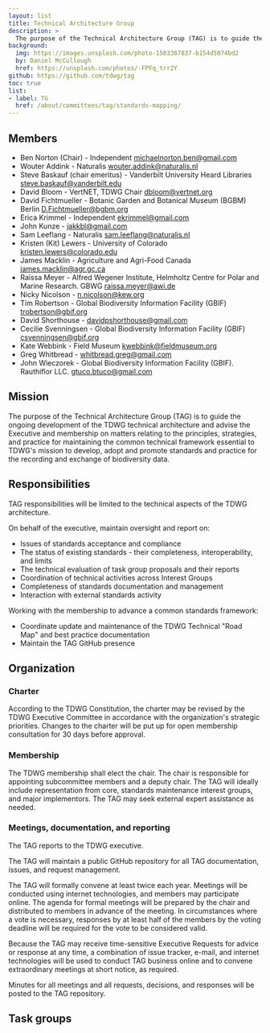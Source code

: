 ```yaml
---
layout: list
title: Technical Architecture Group
description: >
  The purpose of the Technical Architecture Group (TAG) is to guide the ongoing development of the TDWG technical architecture and advise the Executive and membership on matters relating to the principles, strategies, and practice for maintaining the common technical framework essential to TDWG's mission to develop, adopt and promote standards and practice for the recording and exchange of biodiversity data.
background:
  img: https://images.unsplash.com/photo-1503387837-b154d5074bd2
  by: Daniel McCullough
  href: https://unsplash.com/photos/-FPFq_trr2Y
github: https://github.com/tdwg/tag
toc: true
list:
- label: TG
  href: /about/committees/tag/standards-mapping/
---
```


## Members

- Ben Norton (Chair) - Independent <michaelnorton.ben@gmail.com>
- Wouter Addink - Naturalis <wouter.addink@naturalis.nl>
- Steve Baskauf (chair emeritus) - Vanderbilt University Heard Libraries <steve.baskauf@vanderbilt.edu>
- David Bloom - VertNET, TDWG Chair <dbloom@vertnet.org>
- David Fichtmueller - Botanic Garden and Botanical Museum (BGBM) Berlin <D.Fichtmueller@bgbm.org>
- Erica Krimmel - Independent <ekrimmel@gmail.com>
- John Kunze - <jakkbl@gmail.com>
- Sam Leeflang - Naturalis <sam.leeflang@naturalis.nl>
- Kristen (Kit) Lewers - University of Colorado <kristen.lewers@colorado.edu>
- James Macklin - Agriculture and Agri-Food Canada <james.macklin@agr.gc.ca>
- Raïssa Meyer -  Alfred Wegener Institute, Helmholtz Centre for Polar and Marine Research. GBWG <raissa.meyer@awi.de>
- Nicky Nicolson - <n.nicolson@kew.org>
- Tim Robertson - Global Biodiversity Information Facility (GBIF) <trobertson@gbif.org>
- David Shorthouse - <davidpshorthouse@gmail.com>
- Cecilie Svenningsen - Global Biodiversity Information Facility (GBIF) <csvenningsen@gbif.org>
- Kate Webbink - Field Museum <kwebbink@fieldmuseum.org>
- Greg Whitbread - <whitbread.greg@gmail.com>
- John Wieczorek - Global Biodiversity Information Facility (GBIF). Rauthiflor LLC. <gtuco.btuco@gmail.com>

## Mission

The purpose of the Technical Architecture Group (TAG) is to guide the ongoing development of the TDWG technical architecture and advise the Executive and membership on matters relating to the principles, strategies, and practice for maintaining the common technical framework essential to TDWG's mission to develop, adopt and promote standards and practice for the recording and exchange of biodiversity data.

## Responsibilities

TAG responsibilities will be limited to the technical aspects of the TDWG architecture.

On behalf of the executive, maintain oversight and report on:

- Issues of standards acceptance and compliance
- The status of existing standards - their completeness, interoperability, and limits
- The technical evaluation of task group proposals and their reports
- Coordination of technical activities across Interest Groups
- Completeness of standards documentation and management
- Interaction with external standards activity

Working with the membership to advance a common standards framework:

- Coordinate update and maintenance of the TDWG Technical "Road Map" and best practice documentation
- Maintain the TAG GitHub presence

## Organization

### Charter

According to the TDWG Constitution, the charter may be revised by the TDWG Executive Committee in accordance with the organization's strategic priorities. Changes to the charter will be put up for open membership consultation for 30 days before approval.

### Membership

The TDWG membership shall elect the chair. The chair is responsible for appointing subcommittee members and a deputy chair. The TAG will ideally include representation from core, standards maintenance interest groups, and major implementors. The TAG may seek external expert assistance as needed.

### Meetings, documentation, and reporting

The TAG reports to the TDWG executive.

The TAG will maintain a public GitHub repository for all TAG documentation, issues, and request management.

The TAG will formally convene at least twice each year. Meetings will be conducted using internet technologies, and members may participate online. The agenda for formal meetings will be prepared by the chair and distributed to members in advance of the meeting. In circumstances where a vote is necessary, responses by at least half of the members by the voting deadline will be required for the vote to be considered valid.

Because the TAG may receive time-sensitive Executive Requests for advice or response at any time, a combination of issue tracker, e-mail, and internet technologies will be used to conduct TAG business online and to convene extraordinary meetings at short notice, as required.

Minutes for all meetings and all requests, decisions, and responses will be posted to the TAG repository.

## Task groups

<!-- list will be inserted below content -->
